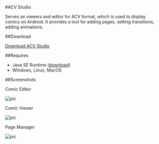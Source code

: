 #ACV Studio

Serves as viewers and editor for ACV format, which is used to display comics on Android.
It provides a tool for adding pages, setting transitions, adding animations.

##Download

[Download ACV Studio](https://github.com/mlnarik/ACVStudio/raw/master/binaries/ACVStudio.zip)

##Requires

- Java SE Runtime ([download](http://www.oracle.com/technetwork/java/javase/downloads/jre7-downloads-1880261.html))
- Windows, Linux, MacOS

##Screenshots

Comic Editor

![pic](http://nexusray.com/external/ACVStudio/editComic.jpg)

Comic Viewer

![pic](http://nexusray.com/external/ACVStudio/viewComic.jpg)

Page Manager

![pic](http://nexusray.com/external/ACVStudio/manageImages.jpg)
